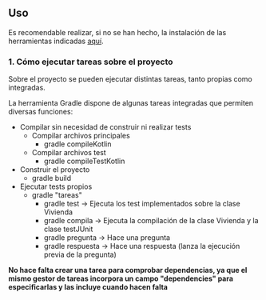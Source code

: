 ## Uso 

Es recomendable realizar, si no se han hecho, la instalación de las herramientas indicadas [aquí](instalacion.md).

### 1. Cómo ejecutar tareas sobre el proyecto 

Sobre el proyecto se pueden ejecutar distintas tareas, tanto propias como integradas.

La herramienta Gradle dispone de algunas tareas integradas que permiten diversas funciones:

- Compilar sin necesidad de construir ni realizar tests
  - Compilar archivos principales
    - gradle compileKotlin
  - Compilar archivos test
    - gradle compileTestKotlin
- Construir el proyecto
  - gradle build
- Ejecutar tests propios
  - gradle "tareas"
    - gradle test -> Ejecuta los test implementados sobre la clase Vivienda
    - gradle compila -> Ejecuta la compilación de la clase Vivienda y la clase testJUnit
    - gradle pregunta -> Hace una pregunta
    - gradle respuesta -> Hace una respuesta (lanza la ejecución previa de la pregunta)

**No hace falta crear una tarea para comprobar dependencias, ya que el mismo gestor de tareas incorpora un campo "dependencies" para especificarlas y las incluye cuando hacen falta**